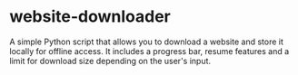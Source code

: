 # website-downloader
A simple Python script that allows you to download a website and store it locally for offline access. It includes a progress bar, resume features and a limit for download size depending on the user's input.
